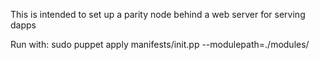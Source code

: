 This is intended to set up a parity node behind a web server for serving dapps

Run with:
sudo puppet apply manifests/init.pp --modulepath=./modules/

